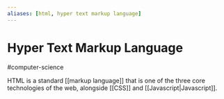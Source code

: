 ```yaml
---
aliases: [html, hyper text markup language]
---
```

# Hyper Text Markup Language
#computer-science

HTML is a standard [[markup language]] that is one of the three core technologies of the web, alongside [[CSS]] and [[Javascript|Javascript]].